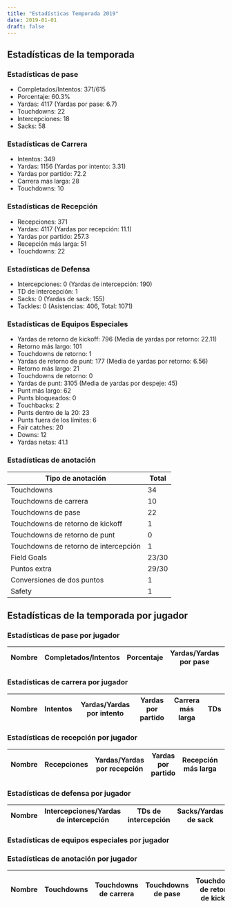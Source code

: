 ```yaml
---
title: "Estadísticas Temporada 2019"
date: 2019-01-01
draft: false
---
```


## Estadísticas de la temporada
### Estadísticas de pase
* Completados/Intentos: 371/615
* Porcentaje: 60.3%
* Yardas: 4117 (Yardas por pase: 6.7)
* Touchdowns: 22
* Intercepciones: 18
* Sacks: 58

### Estadísticas de Carrera
* Intentos: 349
* Yardas: 1156 (Yardas por intento: 3.31)
* Yardas por partido: 72.2
* Carrera más larga: 28
* Touchdowns: 10

### Estadísticas de Recepción
* Recepciones: 371
* Yardas: 4117 (Yardas por recepción: 11.1)
* Yardas por partido: 257.3
* Recepción más larga: 51
* Touchdowns: 22

### Estadísticas de Defensa
* Intercepciones: 0 (Yardas de intercepción: 190)
* TD de intercepción: 1
* Sacks: 0 (Yardas de sack: 155)
* Tackles: 0 (Asistencias: 406, Total: 1071)

### Estadísticas de Equipos Especiales
* Yardas de retorno de kickoff: 796 (Media de yardas por retorno: 22.11)
* Retorno más largo: 101
* Touchdowns de retorno: 1
* Yardas de retorno de punt: 177 (Media de yardas por retorno: 6.56)
* Retorno más largo: 21
* Touchdowns de retorno: 0
* Yardas de punt: 3105 (Media de yardas por despeje: 45)
* Punt más largo: 62
* Punts bloqueados: 0
* Touchbacks: 2
* Punts dentro de la 20: 23
* Punts fuera de los límites: 6
* Fair catches: 20
* Downs: 12
* Yardas netas: 41.1

### Estadísticas de anotación
| Tipo de anotación | Total |
|-------------------|-------|
| Touchdowns | 34 |
| Touchdowns de carrera | 10 |
| Touchdowns de pase | 22 |
| Touchdowns de retorno de kickoff | 1 |
| Touchdowns de retorno de punt | 0 |
| Touchdowns de retorno de intercepción | 1 |
| Field Goals | 23/30 |
| Puntos extra | 29/30 |
| Conversiones de dos puntos | 1 |
| Safety | 1 |

## Estadísticas de la temporada por jugador
### Estadísticas de pase por jugador
| Nombre | Completados/Intentos | Porcentaje | Yardas/Yardas por pase | TDs | Intercepciones | Sacks |
|--------|----------------------|------------|------------------------|-----|----------------|-------|


### Estadísticas de carrera por jugador
| Nombre | Intentos | Yardas/Yardas por intento | Yardas por partido | Carrera más larga | TDs |
|--------|----------|--------------------------|--------------------|-------------------|-----|


### Estadísticas de recepción por jugador
| Nombre | Recepciones | Yardas/Yardas por recepción | Yardas por partido | Recepción más larga | TDs |
|--------|-------------|----------------------------|--------------------|---------------------|-----|


### Estadísticas de defensa por jugador
| Nombre | Intercepciones/Yardas de intercepción | TDs de intercepción | Sacks/Yardas de sack | Tackles/Asistencias/Total |
|--------|--------------------------------------|---------------------|-----------------------|--------------------------|


### Estadísticas de equipos especiales por jugador
<!-- Puedes agregar aquí tablas para KickoffReturn, PuntReturn, Punting, Kicking si lo necesitas -->

### Estadísticas de anotación por jugador
| Nombre | Touchdowns | Touchdowns de carrera | Touchdowns de pase | Touchdowns de retorno de kickoff | Touchdowns de retorno de punt | Touchdowns de retorno de intercepción | Field Goals | Puntos extra | Conversiones de dos puntos | Safety |
|--------|------------|----------------|---------------------|----------------------------------|-------------------------------|----------------------------------|------------|--------------|--------------------------|--------|
